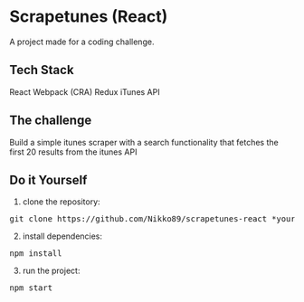 # Scrapetunes (React)

A project made for a coding challenge.

## Tech Stack

React
Webpack (CRA)
Redux
iTunes API

## The challenge

Build a simple itunes scraper with a search functionality that fetches the first 20 results from the itunes API

## Do it Yourself

1. clone the repository:

<pre>git clone https://github.com/Nikko89/scrapetunes-react *your-repo-name*</pre>

2. install dependencies:

<pre>npm install </pre>

3. run the project:

<pre>npm start</pre>
